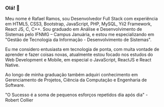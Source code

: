 ### Olá! 👋

<!--
**rrafaelramos/rrafaelramos** is a ✨ _special_ ✨ repository because its `README.md` (this file) appears on your GitHub profile.

Here are some ideas to get you started:

- 🔭 I’m currently working on ...
- 🌱 I’m currently learning ...
- 👯 I’m looking to collaborate on ...
- 🤔 I’m looking for help with ...
- 💬 Ask me about ...
- 📫 How to reach me: ...
- 😄 Pronouns: ...
- ⚡ Fun fact: ...
-->

Meu nome é Rafael Ramos, sou Desenvolvedor Full Stack com experiência em HTML5, CSS3, Bootstrap, JavaScript, PHP, MySQL, Yii2 Framework, React JS, C, C++. Sou graduado em Análise e Desenvolvimento de Sistemas pelo IFNMG – Campus Januária, e estou me especializando em "Gestão de Tecnologia da Informação - Desenvolvimento de Sistemas". 

Eu me considero entusiasta em tecnologia de ponta, com muita vontade de aprender e fazer coisas novas, atualmente estou focado nos estudos do Web Development e Mobile, em especial o JavaScript, ReactJS e React Native.

Ao longo de minha graduação também adquiri conhecimento em Gerenciamento de Projetos, Ciência da Computação e Engenharia de Software.

"O Sucesso é a soma de pequenos esforços repetidos dia após dia" - Robert Collier
